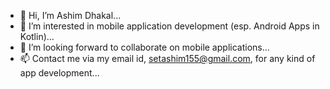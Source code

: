 - 👋 Hi, I’m Ashim Dhakal...
- 👀 I’m interested in mobile application development (esp. Android Apps in Kotlin)...
- 💞️ I’m looking forward to collaborate on mobile applications...
- 📫 Contact me via my email id, setashim155@gmail.com, for any kind of app development...

<!---
setashim155/setashim155 is a ✨ special ✨ repository because its `README.md` (this file) appears on your GitHub profile.
You can click the Preview link to take a look at your changes.
--->
